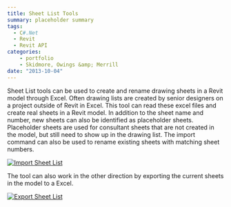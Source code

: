 ```yaml
---
title: Sheet List Tools
summary: placeholder summary
tags:
  - C#.Net
  - Revit
  - Revit API
categories:
    - portfolio
    - Skidmore, Owings &amp; Merrill
date: "2013-10-04"
---
```


Sheet List tools can be used to create and rename drawing sheets in a Revit model through Excel. Often drawing lists are created by senior designers on a project outside of Revit in Excel. This tool can read these excel files and create real sheets in a Revit model. In addition to the sheet name and number, new sheets can also be identified as placeholder sheets. Placeholder sheets are used for consultant sheets that are not created in the model, but still need to show up in the drawing list. The import command can also be used to rename existing sheets with matching sheet numbers.

[![Import Sheet List](http://www.ericanastas.com/wp-content/uploads/2013/10/Import-Sheet-List-636x367.png)](Import-Sheet-List.png)

The tool can also work in the other direction by exporting the current sheets in the model to a Excel.

[![Export Sheet List](http://www.ericanastas.com/wp-content/uploads/2013/10/Export-Sheet-List-636x586.png)](Export-Sheet-List.png)
